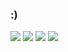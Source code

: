 ### :)

![](https://raw.githubusercontent.com/solotov-val/github-stats/master/generated/overview.svg#gh-dark-mode-only)
![](https://raw.githubusercontent.com/solotov-val/github-stats/master/generated/overview.svg#gh-light-mode-only)
![](https://raw.githubusercontent.com/solotov-val/github-stats/master/generated/languages.svg#gh-dark-mode-only)
![](https://raw.githubusercontent.com/solotov-val/github-stats/master/generated/languages.svg#gh-light-mode-only)

<!--
**solotov-val/solotov-val** is a ✨ _special_ ✨ repository because its `README.md` (this file) appears on your GitHub profile.

Here are some ideas to get you started:

- 🔭 I’m currently working on ...
- 🌱 I’m currently learning ...
- 👯 I’m looking to collaborate on ...
- 🤔 I’m looking for help with ...
- 💬 Ask me about ...
- 📫 How to reach me: ...
- 😄 Pronouns: ...
- ⚡ Fun fact: ...
-->
